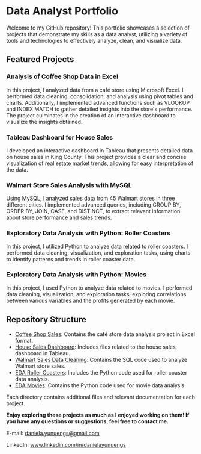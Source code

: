 # Data Analyst Portfolio

Welcome to my GitHub repository! This portfolio showcases a selection of projects that demonstrate my skills as a data analyst, utilizing a variety of tools and technologies to effectively analyze, clean, and visualize data.

## Featured Projects

### Analysis of Coffee Shop Data in Excel
In this project, I analyzed data from a café store using Microsoft Excel. I performed data cleaning, consolidation, and analysis using pivot tables and charts. Additionally, I implemented advanced functions such as VLOOKUP and INDEX MATCH to gather detailed insights into the store's performance. The project culminates in the creation of an interactive dashboard to visualize the insights obtained.

### Tableau Dashboard for House Sales
I developed an interactive dashboard in Tableau that presents detailed data on house sales in King County. This project provides a clear and concise visualization of real estate market trends, allowing for easy interpretation of the data.

### Walmart Store Sales Analysis with MySQL
Using MySQL, I analyzed sales data from 45 Walmart stores in three different cities. I implemented advanced queries, including GROUP BY, ORDER BY, JOIN, CASE, and DISTINCT, to extract relevant information about store performance and sales trends.

### Exploratory Data Analysis with Python: Roller Coasters
In this project, I utilized Python to analyze data related to roller coasters. I performed data cleaning, visualization, and exploration tasks, using charts to identify patterns and trends in roller coaster data.

### Exploratory Data Analysis with Python: Movies
In this project, I used Python to analyze data related to movies. I performed data cleaning, visualization, and exploration tasks, exploring correlations between various variables and the profits generated by each movie.



## Repository Structure

* [Coffee Shop Sales](https://github.com/danielayunuen/Portfolio/blob/main/coffee_shop_sales/CoffeeShop.md): Contains the café store data analysis project in Excel format.
* [House Sales Dashboard](https://github.com/danielayunuen/Portfolio/blob/main/HouseSales/README.md): Includes files related to the house sales dashboard in Tableau.
* [Walmart Sales Data Cleaning](https://github.com/danielayunuen/Portfolio/tree/main/WalmartSalesDataCleaning/README.md): Contains the SQL code used to analyze Walmart store sales.
* [EDA Roller Coasters](https://github.com/danielayunuen/Portfolio/blob/main/RollerCoasterAnalysis/RollerCoasterDataAnalysis.ipynb): Includes the Python code used for roller coaster data analysis.
* [EDA Movies](https://github.com/danielayunuen/Portfolio/blob/main/MoviesCorrelationAnalysis/MoviesCorrelationAnalysis.ipynb): Contains the Python code used for movie data analysis.

Each directory contains additional files and relevant documentation for each project.

**Enjoy exploring these projects as much as I enjoyed working on them! If you have any questions or suggestions, feel free to contact me.**

E-mail: daniela.yunuengs@gmail.com

LinkedIn: www.linkedin.com/in/danielayunuengs

